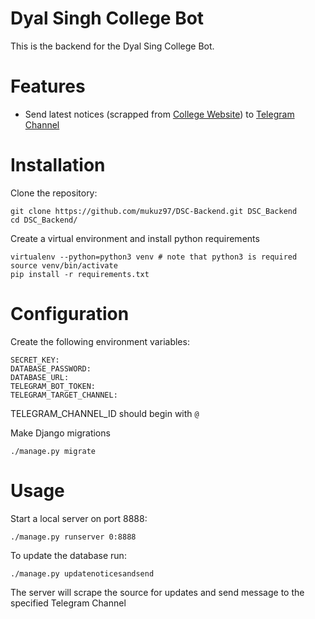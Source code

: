 # Dyal Singh College Bot
This is the backend for the Dyal Sing College Bot.

# Features
* Send latest notices (scrapped from [College Website](http://dsc.du.ac.in/)) to [Telegram Channel](https://tlgrm.eu/channels)

# Installation
Clone the repository:

    git clone https://github.com/mukuz97/DSC-Backend.git DSC_Backend
    cd DSC_Backend/

Create a virtual environment and install python requirements

    virtualenv --python=python3 venv # note that python3 is required
    source venv/bin/activate
    pip install -r requirements.txt

# Configuration
Create the following environment variables:

    SECRET_KEY:
    DATABASE_PASSWORD:
    DATABASE_URL:
    TELEGRAM_BOT_TOKEN:
    TELEGRAM_TARGET_CHANNEL:

TELEGRAM_CHANNEL_ID should begin with `@`


Make Django migrations

    ./manage.py migrate

# Usage
Start a local server on port 8888:

    ./manage.py runserver 0:8888

To update the database run:

    ./manage.py updatenoticesandsend

The server will scrape the source for updates and send message to the specified Telegram Channel